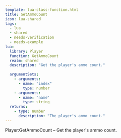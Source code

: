 ```yaml
---
template: lua-class-function.html
title: GetAmmoCount
icon: lua-shared
tags:
  - lua
  - shared
  - needs-verification
  - needs-example
lua:
  library: Player
  function: GetAmmoCount
  realm: shared
  description: "Get the player's ammo count."
  
  argumentSets:
    - arguments:
      - name: "index"
        type: number
    - arguments:
      - name: "name"
        type: string
  returns:
    - type: number
      description: "The player's ammo count."
---
```


<div class="lua__search__keywords">
Player:GetAmmoCount &#x2013; Get the player's ammo count.
</div>
